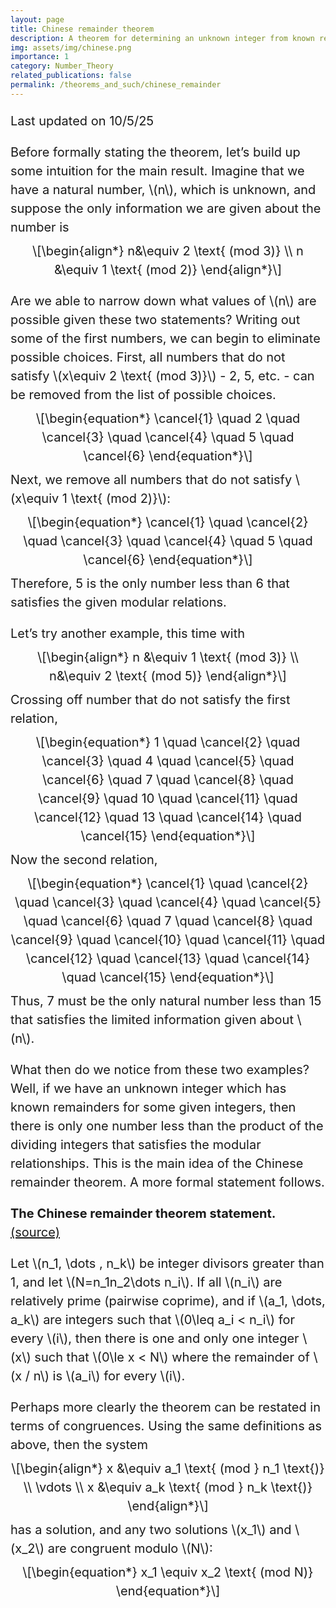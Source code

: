 ```yaml
---
layout: page
title: Chinese remainder theorem
description: A theorem for determining an unknown integer from known remainders.
img: assets/img/chinese.png
importance: 1
category: Number_Theory
related_publications: false
permalink: /theorems_and_such/chinese_remainder
---
```


<!-- Inline styling for larger text in Google Sites -->
<div style="font-size: 20px; line-height: 1.5;">

<p>Last updated on 10/5/25</p>
<p>Before formally stating the theorem, let’s build up some intuition
for the main result. Imagine that we have a natural number, <span
class="math inline">\(n\)</span>, which is unknown, and suppose the only
information we are given about the number is <span
class="math display">\[\begin{align*}
    n&amp;\equiv 2 \text{ (mod 3)} \\
    n &amp;\equiv 1 \text{ (mod 2)}
\end{align*}\]</span></p>
<p>Are we able to narrow down what values of <span
class="math inline">\(n\)</span> are possible given these two
statements? Writing out some of the first numbers, we can begin to
eliminate possible choices. First, all numbers that do not satisfy <span
class="math inline">\(x\equiv 2 \text{ (mod 3)}\)</span> - 2, 5, etc. -
can be removed from the list of possible choices. <span
class="math display">\[\begin{equation*}
    \cancel{1} \quad 2 \quad \cancel{3} \quad \cancel{4} \quad 5 \quad
\cancel{6}
\end{equation*}\]</span> Next, we remove all numbers that do not satisfy
<span class="math inline">\(x\equiv 1 \text{ (mod 2)}\)</span>: <span
class="math display">\[\begin{equation*}
    \cancel{1} \quad \cancel{2} \quad \cancel{3} \quad \cancel{4} \quad
5 \quad
\cancel{6}
\end{equation*}\]</span> Therefore, 5 is the only number less than 6
that satisfies the given modular relations.</p>
<p>Let’s try another example, this time with <span
class="math display">\[\begin{align*}
    n &amp;\equiv 1 \text{ (mod 3)} \\
    n&amp;\equiv 2 \text{ (mod 5)}
\end{align*}\]</span> Crossing off number that do not satisfy the first
relation, <span class="math display">\[\begin{equation*}
    1 \quad \cancel{2} \quad \cancel{3} \quad 4 \quad \cancel{5} \quad
\cancel{6} \quad 7 \quad \cancel{8} \quad \cancel{9} \quad 10 \quad
\cancel{11} \quad \cancel{12} \quad 13 \quad \cancel{14} \quad
\cancel{15}
\end{equation*}\]</span> Now the second relation, <span
class="math display">\[\begin{equation*}
    \cancel{1} \quad \cancel{2} \quad \cancel{3} \quad \cancel{4} \quad
\cancel{5} \quad \cancel{6} \quad 7 \quad
\cancel{8} \quad \cancel{9} \quad \cancel{10} \quad \cancel{11} \quad
\cancel{12} \quad \cancel{13} \quad \cancel{14} \quad \cancel{15}
\end{equation*}\]</span> Thus, 7 must be the only natural number less
than 15 that satisfies the limited information given about <span
class="math inline">\(n\)</span>.</p>
<p>What then do we notice from these two examples? Well, if we have an
unknown integer which has known remainders for some given integers, then
there is only one number less than the product of the dividing integers
that satisfies the modular relationships. This is the main idea of the
Chinese remainder theorem. A more formal statement follows.</p>
<p><strong>The Chinese remainder theorem statement.</strong><a href="https://en.wikipedia.org/wiki/Chinese_remainder_theorem"> (source)</a></p> 
<p>Let <span class="math inline">\(n_1, \dots , n_k\)</span> be integer
divisors greater than 1, and let <span
class="math inline">\(N=n_1n_2\dots n_i\)</span>. If all <span
class="math inline">\(n_i\)</span> are relatively prime (pairwise
coprime), and if <span class="math inline">\(a_1, \dots, a_k\)</span>
are integers such that <span class="math inline">\(0\leq a_i &lt;
n_i\)</span> for every <span class="math inline">\(i\)</span>, then
there is one and only one integer <span class="math inline">\(x\)</span>
such that <span class="math inline">\(0\le x &lt; N\)</span> where the
remainder of <span class="math inline">\(x / n\)</span> is <span
class="math inline">\(a_i\)</span> for every <span
class="math inline">\(i\)</span>.</p>
<p>Perhaps more clearly the theorem can be restated in terms of
congruences. Using the same definitions as above, then the system <span
class="math display">\[\begin{align*}
    x &amp;\equiv a_1 \text{ (mod } n_1 \text{)} \\
    \vdots \\
    x &amp;\equiv a_k \text{ (mod } n_k \text{)}
\end{align*}\]</span> has a solution, and any two solutions <span
class="math inline">\(x_1\)</span> and <span
class="math inline">\(x_2\)</span> are congruent modulo <span
class="math inline">\(N\)</span>: <span
class="math display">\[\begin{equation*}
    x_1 \equiv x_2 \text{ (mod N)}
\end{equation*}\]</span></p>

</div>

<!-- MathJax Configuration to Scale Font Size for Math -->
<script type="text/javascript">
  window.MathJax = {
    tex: {
      inlineMath: [['$', '$'], ['\\(', '\\)']]
    },
    chtml: {
      scale: 0.5  // Scale up the math font size
    }
  };
</script>

<!-- MathJax Script -->
<script type="text/javascript" async
  src="https://cdnjs.cloudflare.com/ajax/libs/mathjax/3.2.0/es5/tex-mml-chtml.js">
</script>

